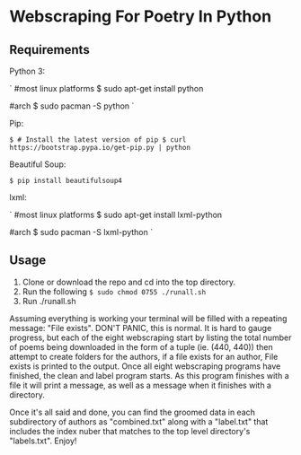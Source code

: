 # Webscraping For Poetry In Python

## Requirements

Python 3:

`
#most linux platforms
$ sudo apt-get install python

#arch
$ sudo pacman -S python
`

Pip:

`
$ # Install the latest version of pip
$ curl https://bootstrap.pypa.io/get-pip.py | python
`

Beautiful Soup:

`
$ pip install beautifulsoup4
`

lxml:

`
#most linux platforms
$ sudo apt-get install lxml-python

#arch
$ sudo pacman -S lxml-python
`

## Usage

1. Clone or download the repo and cd into the top directory.
2. Run the following
`
$ sudo chmod 0755 ./runall.sh
`
3. Run ./runall.sh

Assuming everything is working your terminal will be filled with a repeating message: "File exists". DON'T PANIC, this is normal. It is hard to gauge progress, but each of the eight webscraping start by listing the total number of poems being downloaded in the form of a tuple (ie. (440, 440)) then attempt to create folders for the authors, if a file exists for an author, File exists is printed to the output. Once all eight webscraping programs have finished, the clean and label program starts. As this program finishes with a file it will print a message, as well as a message when it finishes with a directory.

Once it's all said and done, you can find the groomed data in each subdirectory of authors as "combined.txt" along with a "label.txt" that includes the index nuber that matches to the top level directory's "labels.txt". Enjoy!

